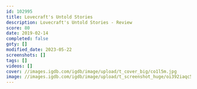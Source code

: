 ```yaml
---
id: 102995
title: Lovecraft's Untold Stories
description: Lovecraft's Untold Stories - Review
score: 80
date: 2019-02-14
completed: false
goty: []
modified_date: 2023-05-22
screenshots: []
tags: []
videos: []
cover: //images.igdb.com/igdb/image/upload/t_cover_big/co1l5m.jpg
image: //images.igdb.com/igdb/image/upload/t_screenshot_huge/oi392iaqc5akagc4fevr.jpg
---
```

